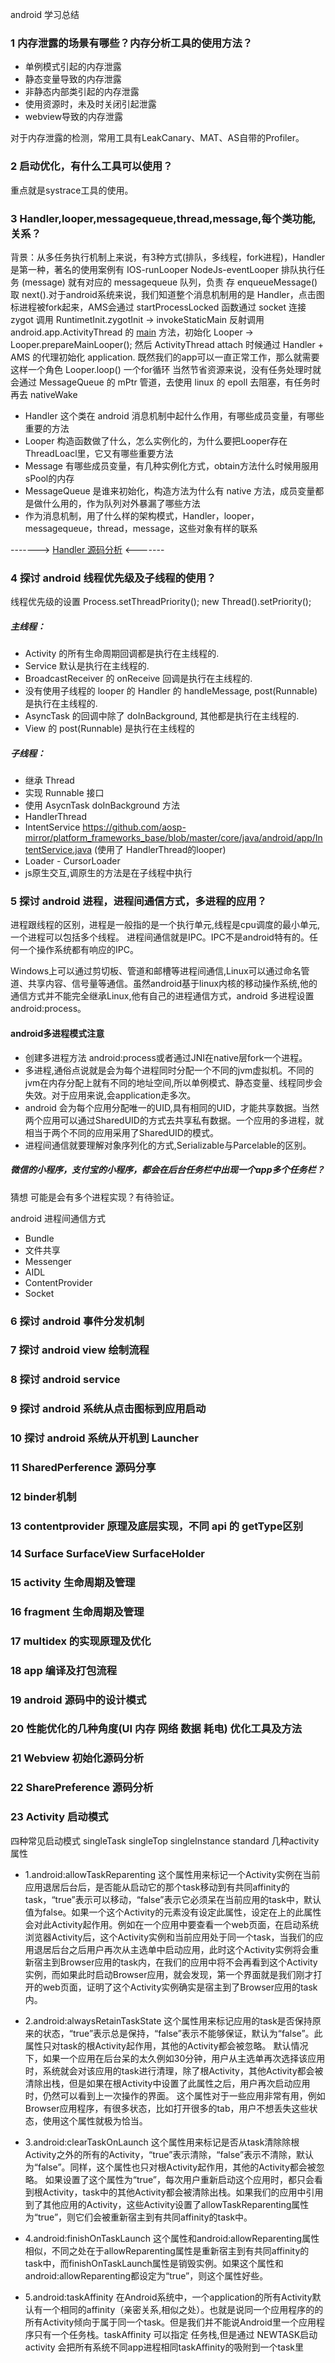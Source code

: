 android 学习总结

### 1 内存泄露的场景有哪些？内存分析工具的使用方法？
- 单例模式引起的内存泄露
- 静态变量导致的内存泄露
- 非静态内部类引起的内存泄露
- 使用资源时，未及时关闭引起泄露
- webview导致的内存泄露


对于内存泄露的检测，常用工具有LeakCanary、MAT、AS自带的Profiler。

### 2 启动优化，有什么工具可以使用？

重点就是systrace工具的使用。


### 3 Handler,looper,messagequeue,thread,message,每个类功能,关系？

背景：从多任务执行机制上来说，有3种方式(排队，多线程，fork进程)，Handler 是第一种，著名的使用案例有 IOS-runLooper 
NodeJs-eventLooper 排队执行任务 (message) 就有对应的 messagequeue 队列，负责 存 enqueueMessage() 取 next().对于android系统来说，我们知道整个消息机制用的是 Handler，点击图标进程被fork起来，AMS会通过 startProcessLocked 函数通过 socket 连接 zygot 调用 RuntimetInit.zygotInit -> invokeStaticMain 反射调用android.app.ActivityThread 的 [main](https://github.com/woaigmz/AndroidStudySummary/blob/master/Android/main.pnghttps://github.com/woaigmz/AndroidStudySummary/blob/master/Android/img/main.png) 方法，初始化 Looper -> Looper.prepareMainLooper(); 然后 ActivityThread attach 时候通过 Handler + AMS 的代理初始化 application. 既然我们的app可以一直正常工作，那么就需要这样一个角色 Looper.loop() 一个for循环 当然节省资源来说，没有任务处理时就会通过 MessageQueue 的 mPtr 管道，去使用 linux 的 epoll 去阻塞，有任务时再去 nativeWake

- Handler 这个类在 android 消息机制中起什么作用，有哪些成员变量，有哪些重要的方法
- Looper 构造函数做了什么，怎么实例化的，为什么要把Looper存在ThreadLoacl里，它又有哪些重要方法
- Message 有哪些成员变量，有几种实例化方式，obtain方法什么时候用服用sPool的内存
- MessageQueue 是谁来初始化，构造方法为什么有 native 方法，成员变量都是做什么用的，作为队列对外暴漏了哪些方法
- 作为消息机制，用了什么样的架构模式，Handler，looper，messagequeue，thread，message，这些对象有样的联系

-------> [Handler 源码分析](https://github.com/woaigmz/AndroidStudySummary/blob/master/Android/Handler%E6%BA%90%E7%A0%81%E5%88%86%E6%9E%90.md) <-------

### 4 探讨 android 线程优先级及子线程的使用？

线程优先级的设置 Process.setThreadPriority(); new Thread().setPriority();

##### 主线程：
- Activity 的所有生命周期回调都是执行在主线程的.
- Service 默认是执行在主线程的.
- BroadcastReceiver 的 onReceive 回调是执行在主线程的.
- 没有使用子线程的 looper 的 Handler 的 handleMessage, post(Runnable) 是执行在主线程的.
- AsyncTask 的回调中除了 doInBackground, 其他都是执行在主线程的.
- View 的 post(Runnable) 是执行在主线程的

##### 子线程：
- 继承 Thread
- 实现 Runnable 接口
- 使用 AsycnTask doInBackground 方法
- HandlerThread
- IntentService https://github.com/aosp-mirror/platform_frameworks_base/blob/master/core/java/android/app/IntentService.java   (使用了           HandlerThread的looper)
- Loader - CursorLoader
- js原生交互,调原生的方法是在子线程中执行

### 5 探讨 android 进程，进程间通信方式，多进程的应用？
进程跟线程的区别，进程是一般指的是一个执行单元,线程是cpu调度的最小单元,一个进程可以包括多个线程。
进程间通信就是IPC。IPC不是android特有的。任何一个操作系统都有响应的IPC。

 Windows上可以通过剪切板、管道和邮槽等进程间通信,Linux可以通过命名管道、共享内容、信号量等通信。虽然android基于linux内核的移动操作系统,他的通信方式并不能完全继承Linux,他有自己的进程通信方式，android 多进程设置android:process。

#### android多进程模式注意

 - 创建多进程方法 android:process或者通过JNI在native层fork一个进程。
 - 多进程,通俗点说就是会为每个进程同时分配一个不同的jvm虚拟机。不同的jvm在内存分配上就有不同的地址空间,所以单例模式、静态变量、线程同步会失效。对于应用来说,会application走多次。
 - android 会为每个应用分配唯一的UID,具有相同的UID，才能共享数据。当然两个应用可以通过SharedUID的方式去共享私有数据。一个应用的多进程，就相当于两个不同的应用采用了SharedUID的模式。
 - 进程间通信就要理解对象序列化的方式,Serializable与Parcelable的区别。

##### 微信的小程序，支付宝的小程序，都会在后台任务栏中出现一个app多个任务栏？
猜想 可能是会有多个进程实现？有待验证。


android 进程间通信方式
- Bundle
- 文件共享
- Messenger
- AIDL
- ContentProvider
- Socket

### 6 探讨 android 事件分发机制

### 7 探讨 android view 绘制流程

### 8 探讨 android service

### 9 探讨 android 系统从点击图标到应用启动

### 10 探讨 android 系统从开机到 Launcher 

### 11 SharedPerference 源码分享

### 12 binder机制

### 13 contentprovider 原理及底层实现，不同 api 的 getType区别

### 14 Surface SurfaceView SurfaceHolder 

### 15 activity 生命周期及管理

### 16 fragment 生命周期及管理

### 17 multidex 的实现原理及优化

### 18 app 编译及打包流程

### 19 android 源码中的设计模式

### 20 性能优化的几种角度(UI 内存 网络 数据 耗电) 优化工具及方法

### 21 Webview 初始化源码分析 

### 22 SharePreference 源码分析

### 23 Activity 启动模式
四种常见启动模式 singleTask singleTop singleInstance standard
几种activity属性
- 1.android:allowTaskReparenting 这个属性用来标记一个Activity实例在当前应用退居后台后，是否能从启动它的那个task移动到有共同affinity的task，“true”表示可以移动，“false”表示它必须呆在当前应用的task中，默认值为false。如果一个这个Activity的元素没有设定此属性，设定在上的此属性会对此Activity起作用。例如在一个应用中要查看一个web页面，在启动系统浏览器Activity后，这个Activity实例和当前应用处于同一个task，当我们的应用退居后台之后用户再次从主选单中启动应用，此时这个Activity实例将会重新宿主到Browser应用的task内，在我们的应用中将不会再看到这个Activity实例，而如果此时启动Browser应用，就会发现，第一个界面就是我们刚才打开的web页面，证明了这个Activity实例确实是宿主到了Browser应用的task内。 

- 2.android:alwaysRetainTaskState 这个属性用来标记应用的task是否保持原来的状态，“true”表示总是保持，“false”表示不能够保证，默认为“false”。此属性只对task的根Activity起作用，其他的Activity都会被忽略。 默认情况下，如果一个应用在后台呆的太久例如30分钟，用户从主选单再次选择该应用时，系统就会对该应用的task进行清理，除了根Activity，其他Activity都会被清除出栈，但是如果在根Activity中设置了此属性之后，用户再次启动应用时，仍然可以看到上一次操作的界面。 这个属性对于一些应用非常有用，例如Browser应用程序，有很多状态，比如打开很多的tab，用户不想丢失这些状态，使用这个属性就极为恰当。 

- 3.android:clearTaskOnLaunch 这个属性用来标记是否从task清除除根Activity之外的所有的Activity，“true”表示清除，“false”表示不清除，默认为“false”。同样，这个属性也只对根Activity起作用，其他的Activity都会被忽略。 如果设置了这个属性为“true”，每次用户重新启动这个应用时，都只会看到根Activity，task中的其他Activity都会被清除出栈。如果我们的应用中引用到了其他应用的Activity，这些Activity设置了allowTaskReparenting属性为“true”，则它们会被重新宿主到有共同affinity的task中。 

- 4.android:finishOnTaskLaunch 这个属性和android:allowReparenting属性相似，不同之处在于allowReparenting属性是重新宿主到有共同affinity的task中，而finishOnTaskLaunch属性是销毁实例。如果这个属性和android:allowReparenting都设定为“true”，则这个属性好些。

- 5.android:taskAffinity 在Android系统中，一个application的所有Activity默认有一个相同的affinity（亲密关系,相似之处）。也就是说同一个应用程序的的所有Activity倾向于属于同一个task。但是我们并不能说Android里一个应用程序只有一个任务栈。taskAffinity 可以指定 任务栈,但是通过 NEWTASK启动 activity 会把所有系统不同app进程相同taskAffinity的吸附到一个task里
